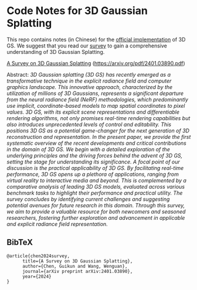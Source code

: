 # Code Notes for 3D Gaussian Splatting

This repo contains notes (in Chinese) for the [official implementation](https://github.com/graphdeco-inria/gaussian-splatting) of 3D GS. We suggest that you read our [survey](https://arxiv.org/abs/2401.03890) to gain a comprehensive understanding of 3D Gaussian Splatting.

[A Survey on 3D Gaussian Splatting](https://arxiv.org/abs/2401.03890) (https://arxiv.org/pdf/2401.03890.pdf)

Abstract: *3D Gaussian splatting (3D GS) has recently emerged as a transformative technique in the explicit radiance field and computer graphics landscape. This innovative approach, characterized by the utilization of millions of 3D Gaussians, represents a significant departure from the neural radiance field (NeRF) methodologies, which predominantly use implicit, coordinate-based models to map spatial coordinates to pixel values. 3D GS, with its explicit scene representations and differentiable rendering algorithms, not only promises real-time rendering capabilities but also introduces unprecedented levels of control and editability. This positions 3D GS as a potential game-changer for the next generation of 3D reconstruction and representation. In the present paper, we provide the first systematic overview of the recent developments and critical contributions in the domain of 3D GS. We begin with a detailed exploration of the underlying principles and the driving forces behind the advent of 3D GS, setting the stage for understanding its significance. A focal point of our discussion is the practical applicability of 3D GS. By facilitating real-time performance, 3D GS opens up a plethora of applications, ranging from virtual reality to interactive media and beyond. This is complemented by a comparative analysis of leading 3D GS models, evaluated across various benchmark tasks to highlight their performance and practical utility. The survey concludes by identifying current challenges and suggesting potential avenues for future research in this domain. Through this survey, we aim to provide a valuable resource for both newcomers and seasoned researchers, fostering further exploration and advancement in applicable and explicit radiance field representation.*

<section class="section" id="BibTeX">
  <div class="container is-max-desktop content">
    <h2 class="title">BibTeX</h2>
    <pre><code>@article{chen2024survey,
      title={A Survey on 3D Gaussian Splatting},
      author={Chen, Guikun and Wang, Wenguan},
      journal={arXiv preprint arXiv:2401.03890},
      year={2024}
}</code></pre>
  </div>
</section>
